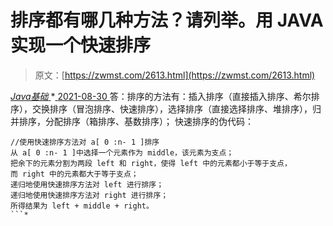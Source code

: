 <!--yml
category: 未分类
date: 0001-01-01 00:00:00
-->

# 排序都有哪几种方法？请列举。用 JAVA 实现一个快速排序

> 原文：[https://zwmst.com/2613.html](https://zwmst.com/2613.html)

   [ *Java基础* ](https://zwmst.com/java%e5%9f%ba%e7%a1%80)*[ <time datetime="2021-08-30T09:17:37+08:00"> 2021-08-30 </time> ](https://zwmst.com/2613.html)  答：排序的方法有：插入排序（直接插入排序、希尔排序），交换排序（冒泡排序、快速排序），选择排序（直接选择排序、堆排序），归并排序，分配排序（箱排序、基数排序）；
快速排序的伪代码：

```
//使用快速排序方法对 a[ 0 :n- 1 ]排序 
从 a[ 0 :n- 1 ]中选择一个元素作为 middle，该元素为支点； 
把余下的元素分割为两段 left 和 right，使得 left 中的元素都小于等于支点，
而 right 中的元素都大于等于支点； 
递归地使用快速排序方法对 left 进行排序； 
递归地使用快速排序方法对 right 进行排序； 
所得结果为 left + middle + right。 
```*